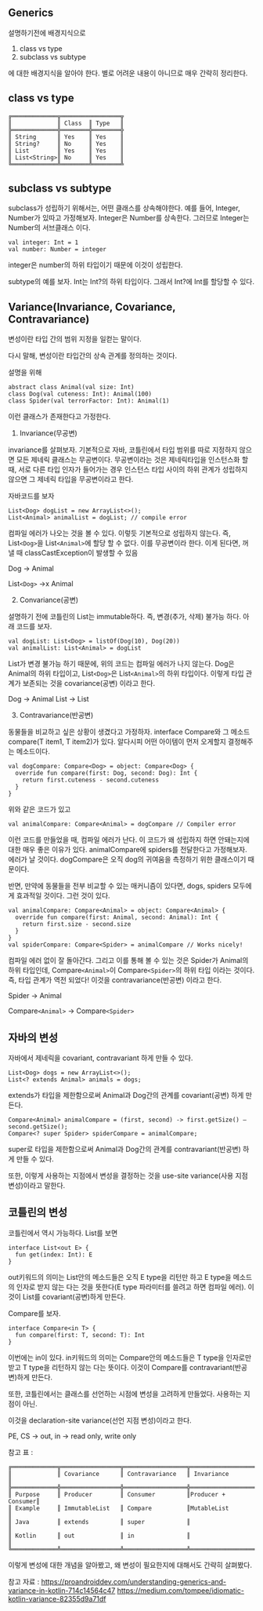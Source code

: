 ## Generics

설명하기전에 배경지식으로 

1. class vs type
2. subclass vs subtype

에 대한 배경지식을 알아야 한다.
별로 어려운 내용이 아니므로 매우 간략히 정리한다.


## class vs type

    ╔═════════════╦═════════════════╦
    ║             ║ Class  ║ Type   ║
    ╠═════════════╬════════╬════════╬
    ║ String      ║ Yes    ║ Yes    ║
    ║ String?     ║ No     ║ Yes    ║
    ║ List        ║ Yes    ║ Yes    ║
    ║ List<String>║ No     ║ Yes    ║
    ╚═════════════╩════════╩════════╩

 
## subclass vs subtype
subclass가 성립하기 위해서는, 어떤 클래스를 상속해야한다. 예를 들어, Integer, Number가 있따고
가정해보자. Integer은 Number를 상속한다. 그러므로 Integer는 Number의 서브클래스 이다.

    val integer: Int = 1
    val number: Number = integer
    
integer은 number의 하위 타입이기 때문에 이것이 성립한다.

subtype의 예를 보자. Int는 Int?의 하위 타입이다. 그래서 Int?에 Int를 할당할 수 있다.


## Variance(Invariance, Covariance, Contravariance)

변성이란 타입 간의 범위 지정을 일컫는 말이다.

다시 말해, 변성이란 타입간의 상속 관계를 정의하는 것이다.

설명을 위해

    abstract class Animal(val size: Int)
    class Dog(val cuteness: Int): Animal(100)
    class Spider(val terrorFactor: Int): Animal(1)
    
이런 클래스가 존재한다고 가정한다.


1. Invariance(무공변)

invariance를 살펴보자. 기본적으로 자바, 코틀린에서 타입 범위를 따로 지정하지 않으면 모든 제네릭 클래스는 무공변이다. 
무공변이라는 것은 제네릭타입을 인스턴스화 할 때, 서로 다른 타입 인자가 들어가는 경우 인스턴스 타입 사이의 하위 관계가 성립하지 않으면
그 제네릭 타입을 무공변이라고 한다.

자바코드를 보자 

    List<Dog> dogList = new ArrayList<>();
    List<Animal> animalList = dogList; // compile error
    
컴파일 에러가 나오는 것을 볼 수 있다. 이렇듯 기본적으로 성립하지 않는다.
즉, List`<Dog>`을 List`<Animal>`에 할당 할 수 없다. 이를 무공변이라 한다.
이게 된다면, 꺼낼 때 classCastException이 발생할 수 있음

Dog -> Animal

List`<Dog>` ->x Animal
    
    
    
2. Convariance(공변)

설명하기 전에 코틀린의 List는 immutable하다. 즉, 변경(추가, 삭제) 불가능 하다.
아래 코드를 보자.

    val dogList: List<Dog> = listOf(Dog(10), Dog(20))
    val animalList: List<Animal> = dogList
  
List가 변경 불가능 하기 때문에, 위의 코드는 컴파일 에러가 나지 않는다.
Dog은 Animal의 하위 타입이고,
List`<Dog>`은 List`<Animal>`의 하위 타입이다.
이렇게 타입 관계가 보존되는 것을 covariance(공변) 이라고 한다.
    
Dog -> Animal
List<Dog> -> List<Animal>
    


3. Contravariance(반공변)

동물들을 비교하고 싶은 상황이 생겼다고 가정하자.
interface Compare<T>와 그 메소드 compare(T item1, T item2)가 있다.
알다시피 어떤 아이템이 먼저 오게할지 결정해주는 메소드이다.
    
    val dogCompare: Compare<Dog> = object: Compare<Dog> {
      override fun compare(first: Dog, second: Dog): Int {
        return first.cuteness - second.cuteness
      }
    }
    
위와 같은 코드가 있고

    val animalCompare: Compare<Animal> = dogCompare // Compiler error
    
이런 코드를 만들었을 때, 컴파일 에러가 난다.
이 코드가 왜 성립하지 하면 안돼는지에 대한 매우 좋은 이유가 있다.
animalCompare에 spiders를 전달한다고 가정해보자. 에러가 날 것이다. 
dogCompare은 오직 dog의 귀여움을 측정하기 위한 클래스이기 때문이다. 


반면, 만약에 동물들을 전부 비교할 수 있는 매커니즘이 있다면,
dogs, spiders 모두에게 효과적일 것이다.
그런 것이 있다.

    val animalCompare: Compare<Animal> = object: Compare<Animal> {
      override fun compare(first: Animal, second: Animal): Int {
        return first.size - second.size
      }
    }
    val spiderCompare: Compare<Spider> = animalCompare // Works nicely!

컴파일 에러 없이 잘 돌아간다.
그리고 이를 통해 볼 수 있는 것은
Spider가 Animal의 하위 타입인데, 
Compare`<Animal>`이 Compare`<Spider>`의 하위 타입 이라는 것이다.
즉, 타입 관계가 역전 되었다!
이것을 contravariance(반공변) 이라고 한다.

Spider -> Animal

Compare`<Animal>` -> Compare`<Spider>`
    
    
## 자바의 변성
    
자바에서 제네릭을 covariant, contravariant 하게 만들 수 있다.

    List<Dog> dogs = new ArrayList<>();
    List<? extends Animal> animals = dogs;
   
extends가 타입을 제한함으로써 Animal과 Dog간의 관계를 covariant(공변) 하게 만든다.

    Compare<Animal> animalCompare = (first, second) -> first.getSize() — second.getSize();
    Compare<? super Spider> spiderCompare = animalCompare;
    
super로 타입을 제한함으로써 Animal과 Dog간의 관계를 contravariant(반공변) 하게 만들 수 있다.

또한, 이렇게 사용하는 지점에서 변성을 결정하는 것을 use-site variance(사용 지점 변성)이라고 말한다.

## 코틀린의 변성

코틀린에서 역시 가능하다. 
List를 보면

    interface List<out E> {
      fun get(index: Int): E
    }
    
out키워드의 의미는 List안의 메소드들은 오직 E type을 리턴만 하고 E type을 메소드의 인자로 받지 않는 다는 것을 뜻한다(E type 파라미터를 쓸려고 하면 컴파일 에러).
이것이 List를 covariant(공변)하게 만든다.


Compare를 보자.

    interface Compare<in T> {
      fun compare(first: T, second: T): Int
    }
    
이번에는 in이 있다. in키워드의 의미는 Compare안의 메소드들은 T type을 인자로만 받고 T type을 리턴하지 않는 다는 뜻이다.
이것이 Compare를 contravariant(반공변)하게 만든다.

또한, 코틀린에서는 클래스를 선언하는 시점에 변성을 고려하게 만들었다. 사용하는 지점이 아닌.

이것을 declaration-site variance(선언 지점 변성)이라고 한다.

PE, CS -> out, in -> read only, write only



참고 표 :

    ╔═════════════╦═════════════════╦══════════════════╦═══════════════════╦
    ║             ║ Covariance      ║ Contravariance   ║ Invariance        ║
    ╠═════════════╬═════════════════╬══════════════════╬═══════════════════╬
    ║ Purpose     ║ Producer        ║ Consumer         ║Producer + Consumer║
    ║ Example     ║ ImmutableList   ║ Compare          ║MutableList        ║
    ║ Java        ║ extends         ║ super            ║                   ║
    ║ Kotlin      ║ out             ║ in               ║                   ║
    ╚═════════════╩═════════════════╩══════════════════╩═══════════════════╩


이렇게 변성에 대한 개념을 알아봤고, 왜 변성이 필요한지에 대해서도 간략히 살펴봤다.


    
참고 자료 : https://proandroiddev.com/understanding-generics-and-variance-in-kotlin-714c14564c47
https://medium.com/tompee/idiomatic-kotlin-variance-82355d9a71df


